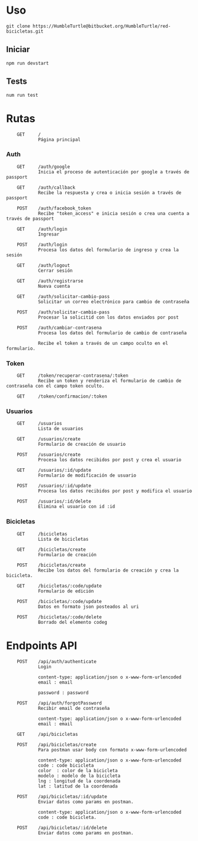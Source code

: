 # Uso
    git clone https://HumbleTurtle@bitbucket.org/HumbleTurtle/red-bicicletas.git

## Iniciar
    npm run devstart

## Tests
    num run test

# Rutas
        GET     /
                Página principal
### Auth

        GET     /auth/google
                Inicia el proceso de autenticación por google a través de passport
        
        GET     /auth/callback
                Recibe la respuesta y crea o inicia sesión a través de passport

        POST    /auth/facebook_token
                Recibe "token_access" e inicia sesión o crea una cuenta a través de passport

        GET     /auth/login
                Ingresar    

        POST    /auth/login
                Procesa los datos del formulario de ingreso y crea la sesión    

        GET     /auth/logout
                Cerrar sesión    

        GET     /auth/registrarse
                Nueva cuenta

        GET     /auth/solicitar-cambio-pass
                Solicitar un correo electrónico para cambio de contraseña    
    
        POST    /auth/solicitar-cambio-pass
                Procesar la solicitid con los datos enviados por post
        
        POST    /auth/cambiar-contrasena
                Procesa los datos del formulario de cambio de contraseña

                Recibe el token a través de un campo oculto en el formulario.
                
### Token
        GET     /token/recuperar-contrasena/:token
                Recibe un token y renderiza el formulario de cambio de contraseña con el campo token oculto.
        
        GET     /token/confirmacion/:token


### Usuarios
        GET     /usuarios
                Lista de usuarios

        GET     /usuarios/create
                Formulario de creación de usuario
        
        POST    /usuarios/create
                Procesa los datos recibidos por post y crea el usuario

        GET     /usuarios/:id/update
                Formulario de modificación de usuario
        
        POST    /usuarios/:id/update
                Procesa los datos recibidos por post y modifica el usuario
        
        POST    /usuarios/:id/delete
                Elimina el usuario con id :id

### Bicicletas
        GET     /bicicletas
                Lista de bicicletas

        GET     /bicicletas/create
                Formulario de creación

        POST    /bicicletas/create
                Recibe los datos del formulario de creación y crea la bicicleta.
        
        GET     /bicicletas/:code/update
                Formulario de edición

        POST    /bicicletas/:code/update
                Datos en formato json posteados al uri

        POST    /bicicletas/:code/delete
                Borrado del elemento codeg

            
# Endpoints API
        POST    /api/auth/authenticate
                Login

                content-type: application/json o x-www-form-urlencoded
                email : email

                password : password

        POST    /api/auth/forgotPassword
                Recibir email de contraseña

                content-type: application/json o x-www-form-urlencoded
                email : email

        GET     /api/bicicletas

        POST    /api/bicicletas/create
                Para postman usar body con formato x-www-form-urlencoded

                content-type: application/json o x-www-form-urlencoded
                code : code bicicleta
                color  : color de la bicicleta
                modelo : modelo de la bicicleta
                lng : longitud de la coordenada
                lat : latitud de la coordenada

        POST    /api/bicicletas/:id/update
                Enviar datos como params en postman.

                content-type: application/json o x-www-form-urlencoded
                code : code bicicleta.

        POST    /api/bicicletas/:id/delete
                Enviar datos como params en postman.

